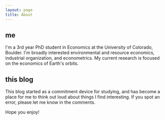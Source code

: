 ```yaml
---
layout: page
title: About
---
```

## me
I'm a 3rd year PhD student in Economics at the University of Colorado, Boulder. I'm broadly interested environmental and resource economics, industrial organization, and econometrics. My current research is focused on the economics of Earth's orbits.

## this blog
This blog started as a commitment device for studying, and has become a place for me to think out loud about things I find interesting. If you spot an error, please let me know in the comments.

Hope you enjoy!

